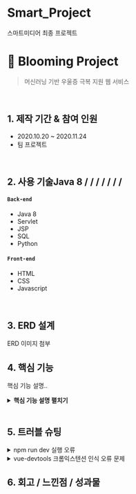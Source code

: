 # Smart_Project
스마트미디어 최종 프로젝트

# :pushpin: Blooming Project
>머신러닝 기반 우울증 극복 지원 웹 서비스 

</br>

## 1. 제작 기간 & 참여 인원
- 2020.10.20 ~ 2020.11.24
- 팀 프로젝트

</br>

## 2. 사용 기술Java 8 /  /  /  /  /  /  / 
#### `Back-end`
  - Java 8
  - Servlet
  - JSP
  - SQL
  - Python
#### `Front-end`
  - HTML
  - CSS
  - Javascript

</br>

## 3. ERD 설계
ERD 이미지 첨부


## 4. 핵심 기능
핵심 기능 설명..

<details>
<summary><b>핵심 기능 설명 펼치기</b></summary>
<div markdown="1">

### 4.1. 전체 흐름
서비스 전체 흐름도 이미지 첨부

### 4.2. Model


### 4.3. View


### 4.4. Controller


### 4.5. Repository


### 4.6. AI


</div>
</details>

</br>

## 5. 트러블 슈팅
<details>
<summary>npm run dev 실행 오류</summary>
<div markdown="1">

- Webpack-dev-server 버전을 3.0.0으로 다운그레이드로 해결
- `$ npm install —save-dev webpack-dev-server@3.0.0`

</div>
</details>
<details>
<summary>vue-devtools 크롬익스텐션 인식 오류 문제</summary>
<div markdown="1">
  
  - main.js 파일에 `Vue.config.devtools = true` 추가로 해결
  - [https://github.com/vuejs/vue-devtools/issues/190](https://github.com/vuejs/vue-devtools/issues/190)
  
</div>
</details>

## 6. 회고 / 느낀점 / 성과물
